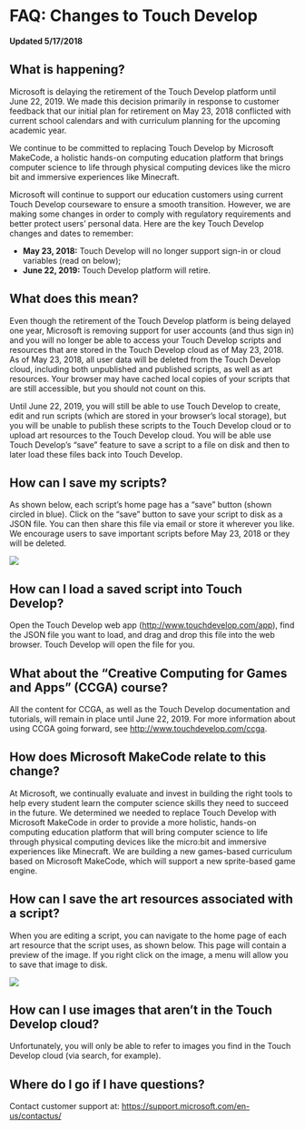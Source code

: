 # FAQ: Changes to Touch Develop

**Updated 5/17/2018**

## What is happening?
Microsoft is delaying the retirement of the Touch Develop platform until June 22, 2019.  We made this decision primarily in response to customer feedback that our initial plan for retirement on May 23, 2018 conflicted with current school calendars and with curriculum planning for the upcoming academic year.

We continue to be committed to replacing Touch Develop by Microsoft MakeCode, a holistic hands-on computing education platform that brings computer science to life through physical computing devices like the micro bit and immersive experiences like Minecraft.   

Microsoft will continue to support our education customers using current Touch Develop courseware to ensure a smooth transition. However, we are making some changes in order to comply with regulatory requirements and better protect users’ personal data. Here are the key Touch Develop changes and dates to remember:

* **May 23, 2018:**  Touch Develop will no longer support sign-in or cloud variables (read on below);
* **June 22, 2019:** Touch Develop platform will retire.

## What does this mean?

Even though the retirement of the Touch Develop platform is being delayed one year, Microsoft is removing support for user accounts (and thus sign in) and you will no longer be able to access your Touch Develop scripts and resources that are stored in the Touch Develop cloud as of May 23, 2018. As of May 23, 2018, all user data will be deleted from the Touch Develop cloud, including both unpublished and published scripts, as well as art resources.  Your browser may have cached local copies of your scripts that are still accessible, but you should not count on this.

Until June 22, 2019, you will still be able to use Touch Develop to create, edit and run scripts (which are stored in your browser’s local storage), but you will be unable to publish these scripts to the Touch Develop cloud or to upload art resources to the Touch Develop cloud.  You will be able use Touch Develop’s “save” feature to save a script to a file on disk and then to later load these files back into Touch Develop.

## How can I save my scripts?

As shown below, each script’s home page has a “save” button (shown circled in blue). 
Click on the “save” button to save your script to disk as a JSON file. 
You can then share this file via email or store it wherever you like.
We encourage users to save important scripts before May 23, 2018 or they will be deleted.

![](/static/td/fileSave.png)

## How can I load a saved script into Touch Develop?

Open the Touch Develop web app (http://www.touchdevelop.com/app), find the JSON file you want to load, and drag and drop this file into the web browser. Touch Develop will open the file for you.

## What about the “Creative Computing for Games and Apps” (CCGA) course?

All the content for CCGA, as well as the Touch Develop documentation and tutorials, will remain in place until June 22, 2019.  For more information about using CCGA going forward, see http://www.touchdevelop.com/ccga.

## How does Microsoft MakeCode relate to this change?

At Microsoft, we continually evaluate and invest in building the right tools to help every student learn the computer science skills they need to succeed in the future. We determined we needed to replace Touch Develop with Microsoft MakeCode in order to provide a more holistic, hands-on computing education platform that will bring computer science to life through physical computing devices like the micro:bit and immersive experiences like Minecraft. We are building a new games-based curriculum based on Microsoft MakeCode, which will support a new sprite-based game engine. 

## How can I save the art resources associated with a script?

When you are editing a script, you can navigate to the home page of each art resource that the script uses, as shown below. This page will contain a preview of the image. If you right click on the image, a menu will allow you to save that image to disk. 

![](/static/td/artResource.png)

## How can I use images that aren’t in the Touch Develop cloud?

Unfortunately, you will only be able to refer to images you find in the Touch Develop cloud (via search, for example). 

## Where do I go if I have questions?

Contact customer support at: https://support.microsoft.com/en-us/contactus/ 


